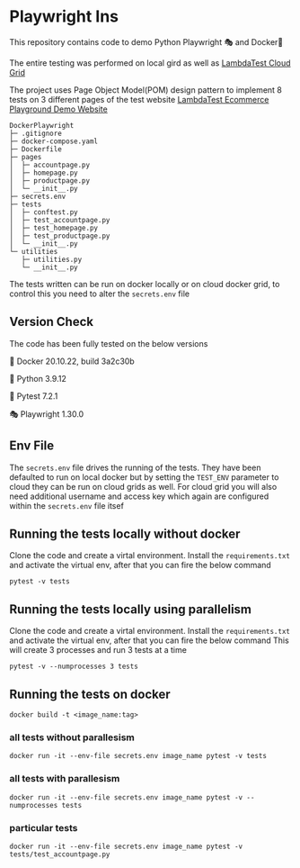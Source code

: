 # Playwright Ins
This repository contains code to demo Python Playwright 🎭 and Docker🐋

The entire testing was performed on local gird as well as [LambdaTest Cloud Grid](http://www.lambdatest.com?fp_ref=jaydeep88)

The project uses Page Object Model(POM) design pattern to implement 8 tests on 3 different pages of the test website [LambdaTest Ecommerce Playground Demo Website](https://ecommerce-playground.lambdatest.io/)

```
DockerPlaywright
├─ .gitignore
├─ docker-compose.yaml
├─ Dockerfile
├─ pages
│  ├─ accountpage.py
│  ├─ homepage.py
│  ├─ productpage.py
│  └─ __init__.py
├─ secrets.env
├─ tests
│  ├─ conftest.py
│  ├─ test_accountpage.py
│  ├─ test_homepage.py
│  ├─ test_productpage.py
│  └─ __init__.py
└─ utilities
   ├─ utilities.py
   └─ __init__.py

```

The tests written can be run on docker locally or on cloud docker grid, to control this you need to alter the ``secrets.env`` file

## Version Check

The code has been fully tested on the below versions

🐋 Docker 20.10.22, build 3a2c30b

🐍 Python 3.9.12

🧪 Pytest 7.2.1 

🎭 Playwright 1.30.0

## Env File
The ``secrets.env`` file drives the running of the tests. They have been defaulted to run on local docker but by setting the ``TEST_ENV`` parameter to cloud they can be run on cloud grids as well. For cloud grid you will also need additional username and access key which again are configured within the ``secrets.env`` file itsef

## Running the tests locally without docker
Clone the code and create a virtal environment. Install the ``requirements.txt`` and activate the virtual env, after that you can fire the below command

``pytest -v tests``

## Running the tests locally using parallelism
Clone the code and create a virtal environment. Install the ``requirements.txt`` and activate the virtual env, after that you can fire the below command
This will create 3 processes and run 3 tests at a time

``pytest -v --numprocesses 3 tests``

## Running the tests on docker

``docker build -t <image_name:tag>``

### all tests without parallesism
``docker run -it --env-file secrets.env image_name pytest -v tests``

### all tests with parallesism
``docker run -it --env-file secrets.env image_name pytest -v --numprocesses tests``

### particular tests
``docker run -it --env-file secrets.env image_name pytest -v tests/test_accountpage.py``
